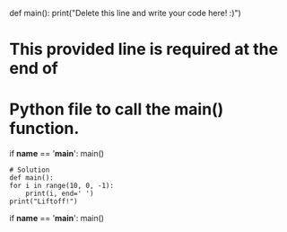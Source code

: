 def main():
    print("Delete this line and write your code here! :)")


# This provided line is required at the end of
# Python file to call the main() function.
if __name__ == '__main__':
    main()


    # Solution
    def main():
    for i in range(10, 0, -1):
        print(i, end=' ')
    print("Liftoff!")

if __name__ == '__main__':
    main()
